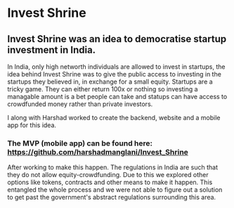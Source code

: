 # Invest Shrine
## Invest Shrine was an idea to democratise startup investment in India. 
In India, only high networth individuals are allowed to invest in startups, the idea behind Invest Shrine was to give the public access to investing in the startups they believed in, in exchange for a small equity. Startups are a tricky game. They can either return 100x or nothing so investing a managable amount is a bet people can take and statups can have access to crowdfunded money rather than private investors. 

I along with Harshad worked to create the backend, website and a mobile app for this idea. 
### The MVP (mobile app) can be found here: https://github.com/harshadmanglani/Invest_Shrine

After working to make this happen. The regulations in India are such that they do not allow equity-crowdfunding. Due to this we explored other options like tokens, contracts and other means to make it happen. This entangled the whole process and we were not able to figure out a solution to get past the government's abstract regulations surrounding this area. 
